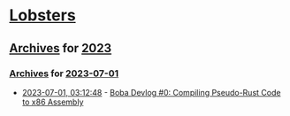 # [Lobsters](../../../README.md)

## [Archives](../../index.md) for [2023](../index.md)

### [Archives](../../index.md) for [2023-07-01](index.md)

* [2023-07-01, 03:12:48](https://lobste.rs/s/qz9mwn/boba_devlog_0_compiling_pseudo_rust_code) - [Boba Devlog #0: Compiling Pseudo-Rust Code to x86 Assembly](https://veera.app/codegen.html)
